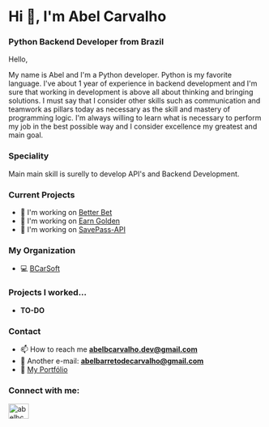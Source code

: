 <h1 align="left">Hi 👋, I'm Abel Carvalho</h1>
<h3 align="left">Python Backend Developer from Brazil</h3>

Hello,

My name is Abel and I'm a Python developer. Python is my favorite language. I've about 1 year of experience in backend development and I'm sure that working in development is above all about thinking and bringing solutions. I must say that I consider other skills such as communication and teamwork as pillars today as necessary as the skill and mastery of programming logic. I'm always willing to learn what is necessary to perform my job in the best possible way and I consider excellence my greatest and main goal.

### Speciality

Main main skill is surelly to develop API's and Backend Development.

### Current Projects

- 🔭 I'm working on [Better Bet](https://github.com/abelbarreto-dev/better-bet)
- 🔭 I'm working on [Earn Golden](https://github.com/abelbarreto-dev/earn-golden)
- 🔭 I'm working on [SavePass-API](https://github.com/abelbarreto-dev/savepass-api)

### My Organization

- 💻 [BCarSoft](https://github.com/bcarsoft)

### Projects I worked...

- **TO-DO**

### Contact

- 📫 How to reach me **abelbcarvalho.dev@gmail.com**
- 📧 Another e-mail: **abelbarretodecarvalho@gmail.com**
- 🔗 [My Portfólio](https://abelbarreto-dev.github.io/)

<h3 align="left">Connect with me:</h3>
<p align="left">
<a href="https://www.linkedin.com/in/abelcarvalho/" target="blank"><img align="center" src="https://raw.githubusercontent.com/rahuldkjain/github-profile-readme-generator/master/src/images/icons/Social/linked-in-alt.svg" alt="abelbcarvalho" height="30" width="40" /></a>
</p>
